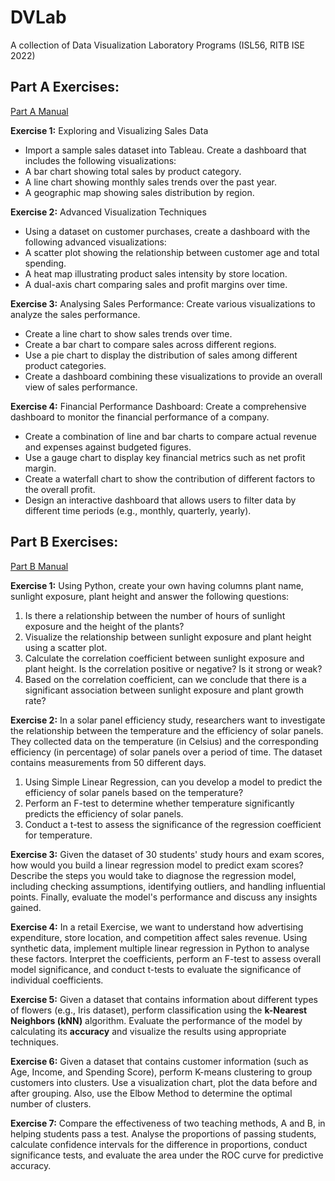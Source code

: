 # DVLab

A collection of Data Visualization Laboratory Programs (ISL56, RITB ISE 2022)

## Part A Exercises:

[Part A Manual](https://github.com/themohitnair/DVLab/blob/main/Tableau-PowerBI-Exercises-Part-A/manual.pdf)

**Exercise 1:** Exploring and Visualizing Sales Data

- Import a sample sales dataset into Tableau. Create a dashboard that includes the following visualizations:
- A bar chart showing total sales by product category.
- A line chart showing monthly sales trends over the past year.
- A geographic map showing sales distribution by region.

**Exercise 2:** Advanced Visualization Techniques

- Using a dataset on customer purchases, create a dashboard with the following advanced visualizations:
- A scatter plot showing the relationship between customer age and total spending.
- A heat map illustrating product sales intensity by store location.
- A dual-axis chart comparing sales and profit margins over time.

**Exercise 3:** Analysing Sales Performance: Create various visualizations to analyze the sales performance.

- Create a line chart to show sales trends over time.
- Create a bar chart to compare sales across different regions.
- Use a pie chart to display the distribution of sales among different product categories.
- Create a dashboard combining these visualizations to provide an overall view of sales performance.

**Exercise 4:** Financial Performance Dashboard: Create a comprehensive dashboard to monitor the financial performance of a company.

- Create a combination of line and bar charts to compare actual revenue and expenses against budgeted figures.
- Use a gauge chart to display key financial metrics such as net profit margin.
- Create a waterfall chart to show the contribution of different factors to the overall profit.
- Design an interactive dashboard that allows users to filter data by different time periods (e.g., monthly, quarterly, yearly).

## Part B Exercises:

[Part B Manual](https://github.com/themohitnair/DVLab/blob/main/Python-Part-B/manual.pdf)

**Exercise 1:** Using Python, create your own having columns plant name, sunlight exposure, plant height and answer the following questions:

1. Is there a relationship between the number of hours of sunlight exposure and the height of the plants?
2. Visualize the relationship between sunlight exposure and plant height using a scatter plot.
3. Calculate the correlation coefficient between sunlight exposure and plant height. Is the correlation positive or negative? Is it strong or weak?
4. Based on the correlation coefficient, can we conclude that there is a significant association between sunlight exposure and plant growth rate?

**Exercise 2:** In a solar panel efficiency study, researchers want to investigate the relationship between the temperature and the efficiency of solar panels. They collected data on the temperature (in Celsius) and the corresponding efficiency (in percentage) of solar panels over a period of time. The dataset contains measurements from 50 different days.

1. Using Simple Linear Regression, can you develop a model to predict the efficiency of solar panels based on the temperature?
2. Perform an F-test to determine whether temperature significantly predicts the efficiency of solar panels.
3. Conduct a t-test to assess the significance of the regression coefficient for temperature.

**Exercise 3:** Given the dataset of 30 students' study hours and exam scores, how would you build a linear regression model to predict exam scores? Describe the steps you would take to diagnose the regression model, including checking assumptions, identifying outliers, and handling influential points. Finally, evaluate the model's performance and discuss any insights gained.

**Exercise 4:** In a retail Exercise, we want to understand how advertising expenditure, store location, and competition affect sales revenue. Using synthetic data, implement multiple linear regression in Python to analyse these factors. Interpret the coefficients, perform an F-test to assess overall model significance, and conduct t-tests to evaluate the significance of individual coefficients.

**Exercise 5:** Given a dataset that contains information about different types of flowers (e.g., Iris dataset), perform classification using the **k-Nearest Neighbors (kNN)** algorithm. Evaluate the performance of the model by calculating its **accuracy** and visualize the results using appropriate techniques.

**Exercise 6:** Given a dataset that contains customer information (such as Age, Income, and Spending Score), perform K-means clustering to group customers into clusters. Use a visualization chart, plot the data before and after grouping. Also, use the Elbow Method to determine the optimal number of clusters.

**Exercise 7:** Compare the effectiveness of two teaching methods, A and B, in helping students pass a test. Analyse the proportions of passing students, calculate confidence intervals for the difference in proportions, conduct significance tests, and evaluate the area under the ROC curve for predictive accuracy.
